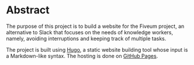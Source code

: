 # Abstract

The purpose of this project is to build a website for the Fiveum project, an alternative to Slack
that focuses on the needs of knowledge workers, namely, avoiding interruptions and keeping track of
multiple tasks.

The project is built using [Hugo](https://gohugo.io/getting-started/quick-start/), a static website
building tool whose input is a Markdown-like syntax. The hosting is done on [GitHub
Pages](https://pages.github.com/).
